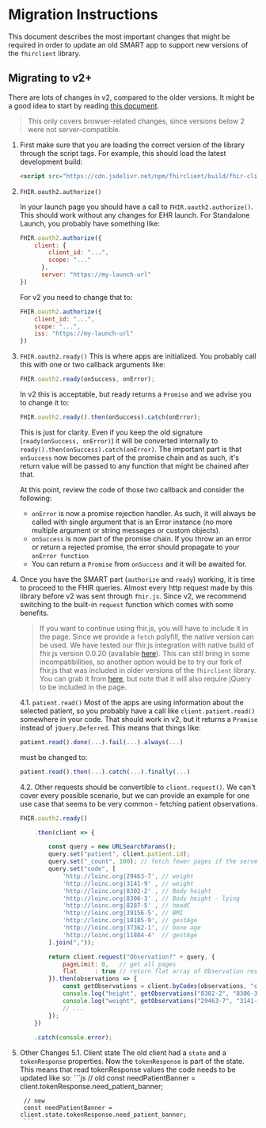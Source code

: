 # Migration Instructions

This document describes the most important changes that might be required
in order to update an old SMART app to support new versions of the `fhirclient`
library.

## Migrating to v2+

There are lots of changes in v2, compared to the older versions. It might be a
good idea to start by reading [this document](v2.md).

> This only covers browser-related changes, since versions below 2 were not server-compatible.

1. First make sure that you are loading the correct version of the library
    through the script tags. For example, this should load the latest development build:
    ```html
    <script src="https://cdn.jsdelivr.net/npm/fhirclient/build/fhir-client.js"></script>
    ```

2. `FHIR.oauth2.authorize()`
    
    In your launch page you should have a call to `FHIR.oauth2.authorize()`.
    This should work without any changes for EHR launch. For Standalone Launch,
    you probably  have something like:
    ```js
    FHIR.oauth2.authorize({
        client: {
            client_id: "...",
            scope: "..."
          },
          server: "https://my-launch-url"
    })
    ```
    For v2 you need to change that to:
    ```js
    FHIR.oauth2.authorize({
        client_id: "...",
        scope: "...",
        iss: "https://my-launch-url"
    })
    ```
3. `FHIR.oauth2.ready()`
    This is where apps are initialized. You probably call this with
    one or two callback arguments like:
    ```js
    FHIR.oauth2.ready(onSuccess, onError);
    ```
    In v2 this is acceptable, but ready returns a `Promise` and we
    advise you to change it to:
    ```js
    FHIR.oauth2.ready().then(onSuccess).catch(onError);
    ```
    This is just for clarity. Even if you keep the old signature (`ready(onSuccess, onError)`)
    it will be converted internally to `ready().then(onSuccess).catch(onError)`. The important
    part is that `onSuccess` now becomes part of the promise chain and as such, it's return
    value will be passed to any function that might be chained after that.

    At this point, review the code of those two callback and consider
    the following:
    - `onError` is now a promise rejection handler. As such, it will
    always be called with single argument that is an Error instance
    (no more multiple argument or string messages or custom objects).
    - `onSuccess` is now part of the promise chain. If you throw an
    an error or return a rejected promise, the error should propagate
    to your `onError function`
    - You can return a `Promise` from `onSuccess` and it will be awaited for.

4. Once you have the SMART part (`authorize` and `ready`) working, it
    is time to proceed to the FHIR queries. Almost every http request
    made by this library before v2 was sent through `fhir.js`. Since v2,
    we recommend switching to the built-in `request` function which comes
    with some benefits.

    > If you want to continue using fhir.js, you will have to include it in the
      page. Since we provide a `fetch` polyfill, the native version can be used.
      We have tested our fhir.js integration with native build of fhir.js version
      0.0.20 (available [here](../lib/nativeFhir.js)).
      This can still bring in some incompatibilities, so another option would be
      to try our fork of fhir.js that was included in older versions of the
      `fhirclient` library. You can grab it from [here](https://github.com/smart-on-fhir/client-js/blob/9e77b7b26b5d7dff7e65f25625441e0905f84811/lib/jqFhir.js),
      but note that it will also require jQuery to be included in the page.

    4.1. `patient.read()` Most of the apps are using information about the
    selected patient, so you probably have a call like `client.patient.read()`
    somewhere in your code. That should work in v2, but it returns a `Promise`
    instead of `jQuery.Deferred`. This means that things like:
    ```js
    patient.read().done(...).fail(...).always(...)
    ```
    must be changed to:
    ```js
    patient.read().then(...).catch(...).finally(...)
    ```

    4.2. Other requests should be convertible to `client.request()`. We can't
    cover every possible scenario, but we can provide an example for one use case
    that seems to be very common - fetching patient observations.
    ```js
    FHIR.oauth2.ready()
    
        .then(client => {

            const query = new URLSearchParams();
            query.set("patient", client.patient.id);
            query.set("_count", 100); // fetch fewer pages if the server supports it
            query.set("code", [
                'http://loinc.org|29463-7', // weight
                'http://loinc.org|3141-9' , // weight
                'http://loinc.org|8302-2' , // Body height
                'http://loinc.org|8306-3' , // Body height - lying
                'http://loinc.org|8287-5' , // headC
                'http://loinc.org|39156-5', // BMI
                'http://loinc.org|18185-9', // gestAge
                'http://loinc.org|37362-1', // bone age
                'http://loinc.org|11884-4'  // gestAge
            ].join(","));

            return client.request("Observation?" + query, {
                pageLimit: 0,   // get all pages
                flat     : true // return flat array of Observation resources
            }).then(observations => {
                const getObservations = client.byCodes(observations, "code");
                console.log("height", getObservations("8302-2", "8306-3"));
                console.log("weight", getObservations("29463-7", "3141-9"));
                // ...
            });
        })
        
        .catch(console.error);
    ```

5. Other Changes
    5.1. Client state
        The old client had a `state` and a `tokenResponse` properties. Now the
        `tokenResponse` is part of the state. This means that read tokenResponse
        values the code needs to be updated like so:
        ```js
        // old
        const needPatientBanner = client.tokenResponse.need_patient_banner;

        // new
        const needPatientBanner = client.state.tokenResponse.need_patient_banner;
        ```
